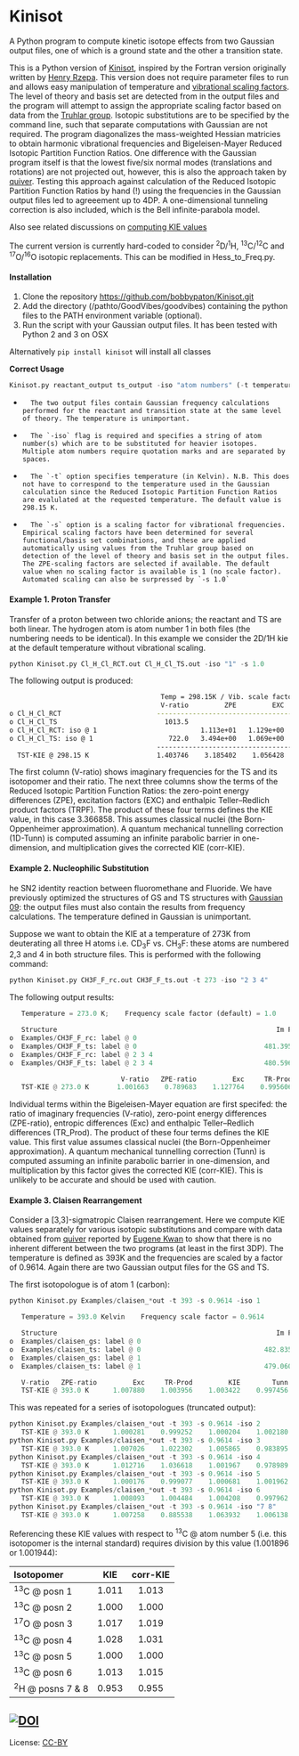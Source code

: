 Kinisot
======

A Python program to compute kinetic isotope effects from two Gaussian output files, one of which is a ground state and the other a transition state.

This is a Python version of [Kinisot](http://dx.doi.org/10.5281/zenodo.19272), inspired by the Fortran version originally written by [Henry Rzepa](https://en.wikipedia.org/wiki/Henry_Rzepa). This version does not require parameter files to run and allows easy manipulation of temperature and [vibrational scaling factors](http://t1.chem.umn.edu/freqscale/index.html). The level of theory and basis set are detected from in the output files and the program will attempt to assign the appropriate scaling factor based on data from the [Truhlar group](https://t1.chem.umn.edu/freqscale/index.html). Isotopic substitutions are to be specified by the command line, such that separate computations with Gaussian are not required. The program diagonalizes the mass-weighted Hessian matricies to obtain harmonic vibrational frequencies and Bigeleisen-Mayer Reduced Isotopic Partition Function Ratios. One difference with the Gaussian program itself is that the lowest five/six normal modes (translations and rotations) are not projected out, however, this is also the approach taken by [quiver](https://github.com/ekwan/quiver). Testing  this approach against calculation of the Reduced Isotopic Partition Function Ratios by hand (!) using the frequencies in the Gaussian output files led to agreeement up to 4DP. A one-dimensional tunneling correction is also included, which is the Bell infinite-parabola model.

Also see related discussions on [computing KIE values](http://www.ch.imperial.ac.uk/rzepa/blog/?p=14327)

The current version is currently hard-coded to consider <sup>2</sup>D/<sup>1</sup>H, <sup>13</sup>C/<sup>12</sup>C and <sup>17</sup>O/<sup>16</sup>O isotopic replacements. This can be modified in Hess_to_Freq.py. 

#### Installation
1. Clone the repository https://github.com/bobbypaton/Kinisot.git
2. Add the directory (/pathto/GoodVibes/goodvibes) containing the python files to the PATH environment variable (optional). 
3. Run the script with your Gaussian output files. It has been tested with Python 2 and 3 on OSX

Alternatively `pip install kinisot` will install all classes

**Correct Usage**

```python
Kinisot.py reactant_output ts_output -iso "atom numbers" (-t temperature) (-s scalefactor)  
```
*       The two output files contain Gaussian frequency calculations performed for the reactant and transition state at the same level of theory. The temperature is unimportant.
*       The `-iso` flag is required and specifies a string of atom number(s) which are to be substituted for heavier isotopes. Multiple atom numbers require quotation marks and are separated by spaces.
*       The `-t` option specifies temperature (in Kelvin). N.B. This does not have to correspond to the temperature used in the Gaussian calculation since the Reduced Isotopic Partition Function Ratios are evalulated at the requested temperature. The default value is 298.15 K.
*       The `-s` option is a scaling factor for vibrational frequencies. Empirical scaling factors have been determined for several functional/basis set combinations, and these are applied automatically using values from the Truhlar group based on detection of the level of theory and basis set in the output files. The ZPE-scaling factors are selected if available. The default value when no scaling factor is available is 1 (no scale factor). Automated scaling can also be surpressed by `-s 1.0`

#### Example 1. Proton Transfer
Transfer of a proton between two chloride anions; the reactant and TS are both linear. The hydrogen atom is atom number 1 in both files (the numbering needs to be identical). In this example we consider the 2D/1H kie at the default temperature without vibrational scaling.

```python
python Kinisot.py Cl_H_Cl_RCT.out Cl_H_Cl_TS.out -iso "1" -s 1.0
```

The following output is produced:

```bash
                                      Temp = 298.15K / Vib. scale factor = 1.0 
                                      V-ratio         ZPE         EXC        TRPF         KIE     1D-tunn    corr-KIE 
o Cl_H_Cl_RCT                        --------------------------------------------------------------------------------
o Cl_H_Cl_TS                           1013.5 
o Cl_H_Cl_RCT: iso @ 1                          1.113e+01   1.129e+00   1.971e+00 
o Cl_H_Cl_TS: iso @ 1                   722.0   3.494e+00   1.069e+00   2.765e+00 
                                     -------------------------------------------------------------------------------- 
  TST-KIE @ 298.15 K                 1.403746    3.185402    1.056428    0.712742    3.366858    2.156937    7.262101 
```

The first column (V-ratio) shows imaginary frequencies for the TS and its isotopomer and their ratio. The next three columns show the terms of the Reduced Isotopic Partition Function Ratios: the zero-point energy differences (ZPE), excitation factors (EXC) and enthalpic Teller–Redlich product factors (TRPF). The product of these four terms defines the KIE value, in this case 3.366858. This assumes classical nuclei (the Born-Oppenheimer approximation). A quantum mechanical tunnelling correction (1D-Tunn) is computed assuming an infinite parabolic barrier in one-dimension, and multiplication gives the corrected KIE (corr-KIE). 

#### Example 2. Nucleophilic Substitution
he SN2 identity reaction between fluoromethane and Fluoride. We have previously optimized the structures of GS and TS structures with [Gaussian 09](http://www.gaussian.com): the output files must also contain the results from frequency calculations. The temperature defined in Gaussian is unimportant.

Suppose we want to obtain the KIE at a temperature of 273K from deuterating all three H atoms i.e. CD<sub>3</sub>F vs. CH<sub>3</sub>F: these atoms are numbered 2,3 and 4 in both structure files. This is performed with the following command:

```python
python Kinisot.py CH3F_F_rc.out CH3F_F_ts.out -t 273 -iso "2 3 4"
```

The following output results:


```python
   Temperature = 273.0 K;    Frequency scale factor (default) = 1.0

   Structure                                                       Im Freq         ZPE
o  Examples/CH3F_F_rc: label @ 0                                       N/A    0.039317
o  Examples/CH3F_F_ts: label @ 0                                481.395613    0.038712
o  Examples/CH3F_F_rc: label @ 2 3 4                                   N/A    0.029655
o  Examples/CH3F_F_ts: label @ 2 3 4                            480.596209    0.028845

                            V-ratio   ZPE-ratio         Exc     TR-Prod         KIE        Tunn    corr-KIE
   TST-KIE @ 273.0 K       1.001663    0.789683    1.127764    0.995606    0.888138    1.001003    0.889029
```

Individual terms within the Bigeleisen-Mayer equation are first specifed: the ratio of imaginary frequencies (V-ratio), zero-point energy differences (ZPE-ratio), entropic differences (Exc) and enthalpic Teller–Redlich differences (TR_Prod). The product of these four terms defines the KIE value. This first value assumes classical nuclei (the Born-Oppenheimer approximation). A quantum mechanical tunnelling correction (Tunn) is computed assuming an infinite parabolic barrier in one-dimension, and multiplication by this factor gives the corrected KIE (corr-KIE). This is unlikely to be accurate and should be used with caution.

#### Example 3. Claisen Rearrangement
Consider a \[3,3\]-sigmatropic Claisen rearrangement. Here we compute KIE values separately for various isotopic substitutions and compare with data obtained from [quiver](https://github.com/ekwan/quiver) reported by [Eugene Kwan]() to show that there is no inherent different between the two programs (at least in the first 3DP). The temperature is defined as 393K and the frequencies are scaled by a factor of 0.9614. Again there are two Gaussian output files for the GS and TS.

The first isotopologue is of atom 1 (carbon):

```python
python Kinisot.py Examples/claisen_*out -t 393 -s 0.9614 -iso 1

   Temperature = 393.0 Kelvin    Frequency scale factor = 0.9614

   Structure                                                       Im Freq         ZPE
o  Examples/claisen_gs: label @ 0                                      N/A    0.114417
o  Examples/claisen_ts: label @ 0                               482.835702    0.112582
o  Examples/claisen_gs: label @ 1                                      N/A    0.114245
o  Examples/claisen_ts: label @ 1                               479.060524    0.112415

   V-ratio   ZPE-ratio         Exc     TR-Prod         KIE        Tunn    corr-KIE
   TST-KIE @ 393.0 K      1.007880    1.003956    1.003422    0.997456    1.012747    1.002143    1.014918
```

This was repeated for a series of isotopologues (truncated output):

```python
python Kinisot.py Examples/claisen_*out -t 393 -s 0.9614 -iso 2
   TST-KIE @ 393.0 K      1.000281    0.999252    1.000204    1.002180    1.001916    1.000077    1.001994
python Kinisot.py Examples/claisen_*out -t 393 -s 0.9614 -iso 3
   TST-KIE @ 393.0 K      1.007026    1.022302    1.005865    0.983895    1.018846    1.001913    1.020796
python Kinisot.py Examples/claisen_*out -t 393 -s 0.9614 -iso 4
   TST-KIE @ 393.0 K      1.012716    1.036618    1.001967    0.978989    1.029763    1.003435    1.033300
python Kinisot.py Examples/claisen_*out -t 393 -s 0.9614 -iso 5
   TST-KIE @ 393.0 K      1.000176    0.999077    1.000681    1.001962    1.001896    1.000048    1.001944
python Kinisot.py Examples/claisen_*out -t 393 -s 0.9614 -iso 6
   TST-KIE @ 393.0 K      1.008093    1.004484    1.004208    0.997962    1.014802    1.002201    1.017035
python Kinisot.py Examples/claisen_*out -t 393 -s 0.9614 -iso "7 8"
   TST-KIE @ 393.0 K      1.007258    0.885538    1.063932    1.006138    0.954816    1.001976    0.956703
```

Referencing these KIE values with respect to <sup>13</sup>C @ atom number 5 (i.e. this isotopomer is the  internal standard) requires division by this value (1.001896 or 1.001944):

| Isotopomer        | KIE           | corr-KIE  |
|:------------- |:-------------:|:-----:|
| <sup>13</sup>C @ posn 1	| 1.011	| 1.013|
| <sup>13</sup>C @ posn 2 	| 1.000	| 1.000|
| <sup>17</sup>O @ posn 3 	| 1.017	| 1.019|
| <sup>13</sup>C @ posn 4 	| 1.028	| 1.031|
| <sup>13</sup>C @ posn 5 	| 1.000	| 1.000|
| <sup>13</sup>C @ posn 6 	| 1.013	| 1.015|
| <sup>2</sup>H @ posns 7 & 8 	| 0.953	| 0.955|

[![DOI](https://zenodo.org/badge/16266/bobbypaton/Kinisot.svg)](https://zenodo.org/badge/latestdoi/16266/bobbypaton/Kinisot)
---
License: [CC-BY](https://creativecommons.org/licenses/by/3.0/)
